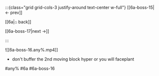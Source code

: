 :::{class="grid grid-cols-3 justify-around text-center w-full"}
[[6a-boss-15|← prev]]

[[6a|⌂ back]]

[[6a-boss-17|next →]]

:::

![[6a-boss-16.any%.mp4]]

* don't buffer the 2nd moving block hyper or you will faceplant

#any% #6a #6a-boss-16
